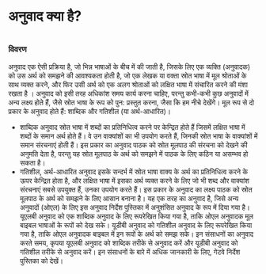 # अनुवाद क्या है?

 #

### विवरण

अनुवाद एक ऐसी प्रक्रिया है, जो भिन्न भाषाओं के बीच में की जाती है, जिसके लिए एक व्यक्ति (अनुवादक) को उस अर्थ को समझने की आवश्यकता होती है, जो एक लेखक या वक्ता स्रोत भाषा में मूल श्रोताओं के साथ व्यक्त करने, और फिर उसी अर्थ को एक अलग श्रोताओं को लक्षित भाषा में संचारित करने की मंशा रखता है । अनुवाद को इसी तरह अधिकांश समय कार्य करना चाहिए, परन्तु कभी-कभी कुछ अनुवादों में अन्य लक्ष्य होते हैं, जैसे स्रोत भाषा के रूप को पुन: प्रस्तुत करना, जैसा कि हम नीचे देखेंगे। मूल रूप से दो प्रकार के अनुवाद होते हैं: शाब्दिक और गतिशील (या अर्थ-आधारित)।

* शाब्दिक अनुवाद स्रोत भाषा में शब्दों का प्रतिनिधित्व करने पर केन्द्रित होते हैं जिसमें लक्षित भाषा में शब्दों के समान अर्थ होते हैं। वे उन वाक्यांशों का भी उपयोग करते हैं, जिनकी स्रोत भाषा के वाक्यांशों में समान संरचनाएं होती हैं। इस प्रकार का अनुवाद पाठक को स्रोत मूलपाठ की संरचना को देखने की अनुमति देता है, परन्तु यह स्रोत मूलपाठ के अर्थ को समझने में पाठक के लिए कठिन या असम्भव हो सकता है। 
* गतिशील, अर्थ-आधारित अनुवाद इसके सन्दर्भ में स्रोत भाषा वाक्य के अर्थ का प्रतिनिधित्व करने के ऊपर केन्द्रित होता है, और लक्षित भाषा में इसका अर्थ व्यक्त करने के लिए जो भी शब्द और वाक्यांश संरचनाएं सबसे उपयुक्त हैं, उनका उपयोग करते हैं। इस प्रकार के अनुवाद का लक्ष्य पाठक को स्रोत मूलपाठ के अर्थ को समझने के लिए आसान बनाना है। यह एक तरह का अनुवाद है, जिसे अन्य अनुवादों (ओएल) के लिए इस अनुवाद निर्देश पुस्तिका में अनुशंसित अनुवाद के रूप में दिया गया है। यूएलबी अनुवाद को एक शाब्दिक अनुवाद के लिए रूपरेखित किया गया है, ताकि ओएल अनुवादक मूल बाइबल भाषाओं के रूपों को देख सके। यूडीबी अनुवाद को गतिशील अनुवाद के लिए रूपरेखित किया गया है, ताकि ओएल अनुवादक बाइबल में इन रूपों के अर्थ को समझ सके। इन संसाधनों का अनुवाद करते समय, कृपया यूएलबी अनुवाद को शाब्दिक तरीके से अनुवाद करें और यूडीबी अनुवाद को गतिशील तरीके से अनुवाद करें। इन संसाधनों के बारे में अधिक जानकारी के लिए, गेटवे निर्देश पुस्तिका को देखें।
